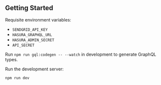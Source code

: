 ## Getting Started

Requisite environment variables:

- `SENDGRID_API_KEY`
- `HASURA_GRAPHQL_URL`
- `HASURA_ADMIN_SECRET`
- `API_SECRET`

Run `npm run gql:codegen -- --watch` in development to generate GraphQL types.

Run the development server:

```
npm run dev
```
